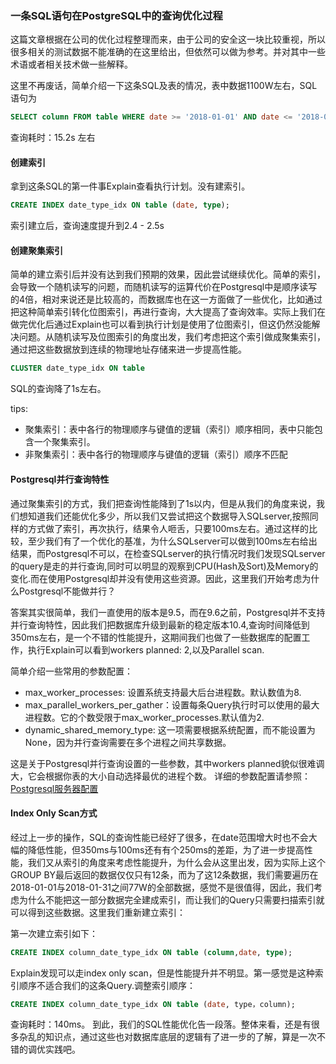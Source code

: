 ### 一条SQL语句在PostgreSQL中的查询优化过程

这篇文章根据在公司的优化过程整理而来，由于公司的安全这一块比较重视，所以很多相关的测试数据不能准确的在这里给出，但依然可以做为参考。并对其中一些术语或者相关技术做一些解释。

这里不再废话，简单介绍一下这条SQL及表的情况，表中数据1100W左右，SQL语句为
```sql
SELECT column FROM table WHERE date >= '2018-01-01' AND date <= '2018-01-31' AND type = 'PORT' GROUP BY column
```
查询耗时：15.2s 左右

#### 创建索引

拿到这条SQL的第一件事Explain查看执行计划。没有建索引。
```sql
CREATE INDEX date_type_idx ON table (date, type);
```
索引建立后，查询速度提升到2.4 - 2.5s

#### 创建聚集索引

简单的建立索引后并没有达到我们预期的效果，因此尝试继续优化。简单的索引，会导致一个随机读写的问题，而随机读写的运算代价在Postgresql中是顺序读写的4倍，相对来说还是比较高的，而数据库也在这一方面做了一些优化，比如通过把这种简单索引转化位图索引，再进行查询，大大提高了查询效率。实际上我们在做完优化后通过Explain也可以看到执行计划是使用了位图索引，但这仍然没能解决问题。从随机读写及位图索引的角度出发，我们考虑把这个索引做成聚集索引，通过把这些数据放到连续的物理地址存储来进一步提高性能。
```sql
CLUSTER date_type_idx ON table
```
SQL的查询降了1s左右。

tips:
- 聚集索引：表中各行的物理顺序与键值的逻辑（索引）顺序相同，表中只能包含一个聚集索引。
- 非聚集索引：表中各行的物理顺序与键值的逻辑（索引）顺序不匹配

#### Postgresql并行查询特性

通过聚集索引的方式，我们把查询性能降到了1s以内，但是从我们的角度来说，我们想知道我们还能优化多少，所以我们又尝试把这个数据导入SQLserver,按照同样的方式做了索引，再次执行，结果令人咂舌，只要100ms左右。通过这样的比较，至少我们有了一个优化的基准，为什么SQLserver可以做到100ms左右给出结果，而Postgresql不可以，在检查SQLserver的执行情况时我们发现SQLserver的query是走的并行查询,同时可以明显的观察到CPU(Hash及Sort)及Memory的变化.而在使用Postgresql却并没有使用这些资源。因此，这里我们开始考虑为什么Postgresql不能做并行？

答案其实很简单，我们一直使用的版本是9.5，而在9.6之前，Postgresql并不支持并行查询特性，因此我们把数据库升级到最新的稳定版本10.4,查询时间降低到350ms左右，是一个不错的性能提升，这期间我们也做了一些数据库的配置工作，执行Explain可以看到workers planned: 2,以及Parallel scan.

简单介绍一些常用的参数配置：
- max_worker_processes: 设置系统支持最大后台进程数。默认数值为8.
- max_parallel_workers_per_gather：设置每条Query执行时可以使用的最大进程数。它的个数受限于max_worker_processes.默认值为2.
- dynamic_shared_memory_type: 这一项需要根据系统配置，而不能设置为None，因为并行查询需要在多个进程之间共享数据。

这是关于Postgresql并行查询设置的一些参数，其中workers planned貌似很难调大，它会根据你表的大小自动选择最优的进程个数。
详细的参数配置请参照：[Postgresql服务器配置](https://www.postgresql.org/docs/10/static/runtime-config.html)

#### Index Only Scan方式

经过上一步的操作，SQL的查询性能已经好了很多，在date范围增大时也不会大幅的降低性能，但350ms与100ms还有有个250ms的差距，为了进一步提高性能，我们又从索引的角度来考虑性能提升，为什么会从这里出发，因为实际上这个GROUP BY最后返回的数据仅仅只有12条，而为了这12条数据，我们需要遍历在2018-01-01与2018-01-31之间77W的全部数据，感觉不是很值得，因此，我们考虑为什么不能把这一部分数据完全建成索引，而让我们的Query只需要扫描索引就可以得到这些数据。这里我们重新建立索引：

第一次建立索引如下：
```sql
CREATE INDEX column_date_type_idx ON table (column,date, type);
```
Explain发现可以走index only scan，但是性能提升并不明显。第一感觉是这种索引顺序不适合我们的这条Query.调整索引顺序：
```sql
CREATE INDEX column_date_type_idx ON table (date, type，column);
```
查询耗时：140ms。
到此，我们的SQL性能优化告一段落。整体来看，还是有很多杂乱的知识点，通过这些也对数据库底层的逻辑有了进一步的了解，算是一次不错的调优实践吧。
